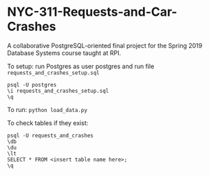 # NYC-311-Requests-and-Car-Crashes
A collaborative PostgreSQL-oriented final project for the Spring 2019 Database Systems course taught at RPI.

To setup: run Postgres as user postgres and run file `requests_and_crashes_setup.sql`
```
psql -U postgres
\i requests_and_crashes_setup.sql
\q
```

To run:
`python load_data.py`

To check tables if they exist:
```
psql -U requests_and_crashes
\db
\du
\lt
SELECT * FROM <insert table name here>;
\q
```
